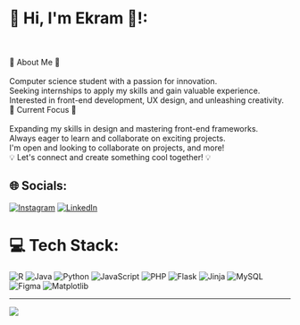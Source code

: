 

# 💫 Hi, I'm Ekram 👋!:
 <br><br>🌟 About Me 🌟<br><br>Computer science student with a passion for innovation.<br>Seeking internships to apply my skills and gain valuable experience.<br>Interested in front-end development, UX design, and unleashing creativity.<br>🚀 Current Focus 🚀<br><br>Expanding my skills in design and mastering front-end frameworks.<br>Always eager to learn and collaborate on exciting projects.<br>I'm open and looking to collaborate on projects, and more!<br>💡 Let's connect and create something cool together! 💡


## 🌐 Socials:
[![Instagram](https://img.shields.io/badge/Instagram-%23E4405F.svg?logo=Instagram&logoColor=white)](https://instagram.com/ekram.abreha) [![LinkedIn](https://img.shields.io/badge/LinkedIn-%230077B5.svg?logo=linkedin&logoColor=white)](https://linkedin.com/in/ekram-milash) 

# 💻 Tech Stack:
![R](https://img.shields.io/badge/r-%23276DC3.svg?style=plastic&logo=r&logoColor=white) ![Java](https://img.shields.io/badge/java-%23ED8B00.svg?style=plastic&logo=openjdk&logoColor=white) ![Python](https://img.shields.io/badge/python-3670A0?style=plastic&logo=python&logoColor=ffdd54) ![JavaScript](https://img.shields.io/badge/javascript-%23323330.svg?style=plastic&logo=javascript&logoColor=%23F7DF1E) ![PHP](https://img.shields.io/badge/php-%23777BB4.svg?style=plastic&logo=php&logoColor=white) ![Flask](https://img.shields.io/badge/flask-%23000.svg?style=plastic&logo=flask&logoColor=white) ![Jinja](https://img.shields.io/badge/jinja-white.svg?style=plastic&logo=jinja&logoColor=black) ![MySQL](https://img.shields.io/badge/mysql-%2300000f.svg?style=plastic&logo=mysql&logoColor=white) ![Figma](https://img.shields.io/badge/figma-%23F24E1E.svg?style=plastic&logo=figma&logoColor=white) ![Matplotlib](https://img.shields.io/badge/Matplotlib-%23ffffff.svg?style=plastic&logo=Matplotlib&logoColor=black)


---
[![](https://visitcount.itsvg.in/api?id=eam52&icon=0&color=0)](https://visitcount.itsvg.in)

<!-- Proudly created with GPRM ( https://gprm.itsvg.in ) -->
<!-- Proudly created with GPRM ( https://gprm.itsvg.in ) -->
